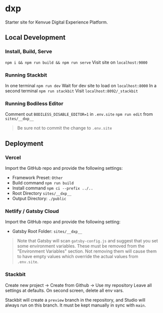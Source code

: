 # __dxp__

Starter site for Kenvue Digital Experience Platform.

## Local Development

### Install, Build, Serve

`npm i && npm run build && npm run serve`
Visit site on `localhost:9000`

### Running Stackbit

In one terminal `npm run dev`
Wait for dev site to load on `localhost:8000`
In a second terminal `npm run stackbit`
Visit `localhost:8092/_stackbit`

### Running Bodiless Editor

Comment out `BODILESS_DISABLE_EDITOR=1` in `.env.site`
`npm run edit` from `sites/__dxp__`
> Be sure not to commit the change to `.env.site`

## Deployment

### Vercel

Import the GitHub repo and provide the following settings:
- Framework Preset: `Other`
- Build command `npm run build`
- Install command `npm ci --prefix ../..`
- Root Directory `sites/__dxp__`
- Output Directory: `./public`

### Netlify / Gatsby Cloud

Import the GitHub repo and provide the following setting:
- Gatsby Root Folder: `sites/__dxp__`

> Note that Gatsby will scan `gatsby-config.js` and suggest that you set some
> environment variables. These must be removed from the "Environment Variables"
> section. Not removing them will cause them to have empty values which override
> the actual values from `.env.site`.

### Stackbit

Create new project -> Create from Github -> Use my repository
Leave all settings at defaults.
On second screen, delete all env vars.

Stackbit will create a `preview` branch in the repository, and Studio will always
run on this branch.  It must be kept manually in sync with `main`.

